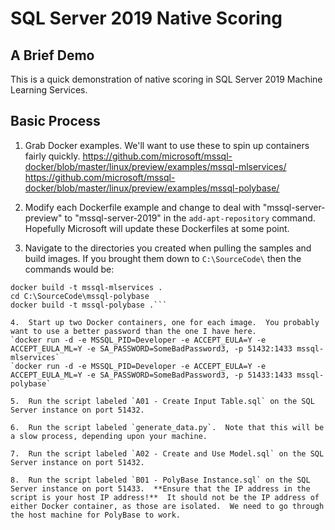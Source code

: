 # SQL Server 2019 Native Scoring
## A Brief Demo
This is a quick demonstration of native scoring in SQL Server 2019 Machine Learning Services.

## Basic Process
1. Grab Docker examples.  We'll want to use these to spin up containers fairly quickly.
https://github.com/microsoft/mssql-docker/blob/master/linux/preview/examples/mssql-mlservices/
https://github.com/microsoft/mssql-docker/blob/master/linux/preview/examples/mssql-polybase/

2.  Modify each Dockerfile example and change to deal with "mssql-server-preview" to "mssql-server-2019" in the `add-apt-repository` command.  Hopefully Microsoft will update these Dockerfiles at some point.

3.  Navigate to the directories you created when pulling the samples and build images.  If you brought them down to `C:\SourceCode\` then the commands would be:
```cd C:\SourceCode\mssql-mlservices
docker build -t mssql-mlservices .
cd C:\SourceCode\mssql-polybase
docker build -t mssql-polybase .```

4.  Start up two Docker containers, one for each image.  You probably want to use a better password than the one I have here.
`docker run -d -e MSSQL_PID=Developer -e ACCEPT_EULA=Y -e ACCEPT_EULA_ML=Y -e SA_PASSWORD=SomeBadPassword3, -p 51432:1433 mssql-mlservices`
`docker run -d -e MSSQL_PID=Developer -e ACCEPT_EULA=Y -e ACCEPT_EULA_ML=Y -e SA_PASSWORD=SomeBadPassword3, -p 51433:1433 mssql-polybase`

5.  Run the script labeled `A01 - Create Input Table.sql` on the SQL Server instance on port 51432.

6.  Run the script labeled `generate_data.py`.  Note that this will be a slow process, depending upon your machine.

7.  Run the script labeled `A02 - Create and Use Model.sql` on the SQL Server instance on port 51432.

8.  Run the script labeled `B01 - PolyBase Instance.sql` on the SQL Server instance on port 51433.  **Ensure that the IP address in the script is your host IP address!**  It should not be the IP address of either Docker container, as those are isolated.  We need to go through the host machine for PolyBase to work.